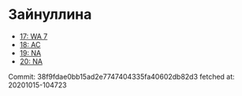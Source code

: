 # Зайнуллина
- [17: WA 7](17.md)
- [18: AC](18.md)
- [19: NA](19.md)
- [20: NA](20.md)

Commit: 38f9fdae0bb15ad2e7747404335fa40602db82d3
 fetched at: 20201015-104723
